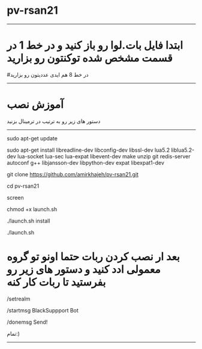 # pv-rsan21
* * *
# ابتدا فایل بات.لوا رو باز کنید و در خط 1 در قسمت مشخص شده توکنتون رو بزارید
#در خط 8 هم ایدی عددیتون رو بزارید
* * *
# آموزش نصب
دستور های زیر رو به ترتیب در ترمینال بزنید
* * *
sudo apt-get update

sudo apt-get install libreadline-dev libconfig-dev libssl-dev lua5.2 liblua5.2-dev lua-socket lua-sec lua-expat libevent-dev make unzip git redis-server autoconf g++ libjansson-dev libpython-dev expat libexpat1-dev


git clone https://github.com/amirkhajeh/pv-rsan21.git

cd pv-rsan21

screen

chmod +x launch.sh

./launch.sh install

./launch.sh

# بعد ار نصب کردن ربات حتما اونو تو گروه معمولی ادد کنید و دستور های زیر رو بفرستید تا ربات کار کنه

/setrealm

/startmsg BlackSuppport Bot

/donemsg Send!


تمام:)
* * *
 
